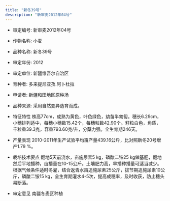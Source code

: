 ```yaml
---
title: "新冬39号"
description: "新审麦2012年04号"
---
```

* 审定编号:  新审麦2012年04号

*  作物名称:  小麦

*  品种名称:  新冬39号

*  审定年份:  2012

*  审定单位:  新疆维吾尔自治区

* 育种者:  多来提尼亚孜.阿卜杜拉

*  申请者:  新疆和田地区原种场

*  品种来源:  采用自然变异选育而成。

*  特征特性
株高77cm，成熟为黄色，叶色绿色，幼苗半匍匐。穗长6.29cm，小穗排列适中，每穗小穗数15.42个，每穗粒数42.90个。籽粒白色，角质，千粒重39.3克，容重793.60克/升，分蘖力强。全生育期246天。

*  产量表现
2010-2011年生产试验平均亩产量439.16公斤，比对照新冬20号增产1.79 %。

*  栽培技术要点
翻地5天前浇水，亩施尿素5 kg，磷酸二铵25 kg做基肥，翻地然后平地播种，亩播量在10-15公斤。土壤肥力高，早播种播量可适当减少。根据气候条件适时冬灌，结合返青水亩追施尿素25公斤，拔节期追施尿素10公斤，磷酸二铵15 kg，全生育期灌水4-5次，提高成穗率，及时收获，防止穗头易断落。

*  审定意见
南疆冬麦区种植
